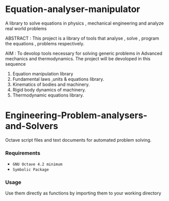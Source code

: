 # Equation-analyser-manipulator
A library to solve  equations in physics , mechanical engineering and analyze real world problems

ABSTRACT : This project is a library of tools that analyse , solve , program the equations , problems respectively.

AIM      : To devolop tools necessary for solving generic problems in Advanced mechanics and thermodynamics.
The project will be devoloped in this sequence
1. Equation manipulation library
2. Fundamental laws ,units & equations library.
3. Kinematics of bodies and machinery.
4. Rigid body dynamics of machinery.
5. Thermodynamic equations library.


# Engineering-Problem-analysers-and-Solvers
Octave script files and text documents for automated problem solving.

### Requirements
 - `GNU Octave 4.2 minimum `
 - ` Symbolic Package `

### Usage 
Use them directly as functions by importing them to your working directory
